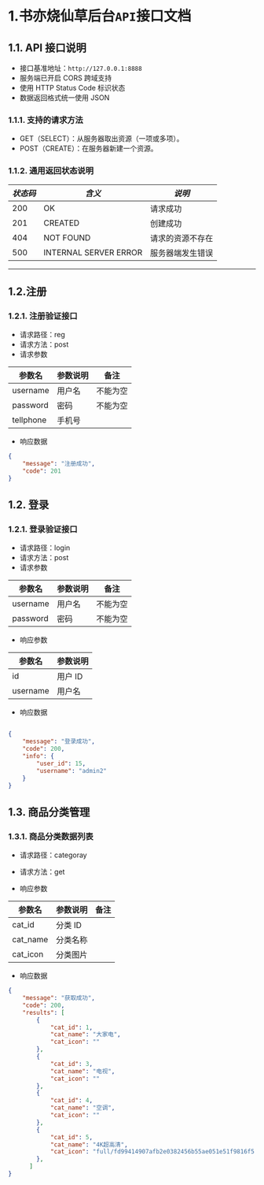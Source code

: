 # 1.书亦烧仙草后台`API`接口文档

## 1.1. API  接口说明

- 接口基准地址：`http://127.0.0.1:8888`
- 服务端已开启 CORS 跨域支持
- 使用 HTTP Status Code 标识状态
- 数据返回格式统一使用 JSON

### 1.1.1. 支持的请求方法

- GET（SELECT）：从服务器取出资源（一项或多项）。
- POST（CREATE）：在服务器新建一个资源。

### 1.1.2. 通用返回状态说明

| *状态码* | *含义*                | *说明*           |
| -------- | --------------------- | ---------------- |
| 200      | OK                    | 请求成功         |
| 201      | CREATED               | 创建成功         |
| 404      | NOT FOUND             | 请求的资源不存在 |
| 500      | INTERNAL SERVER ERROR | 服务器端发生错误 |

------

## 1.2.注册

### 1.2.1. 注册验证接口

- 请求路径：reg
- 请求方法：post
- 请求参数

| 参数名    | 参数说明 | 备注     |
| --------- | -------- | -------- |
| username  | 用户名   | 不能为空 |
| password  | 密码     | 不能为空 |
| tellphone | 手机号   |          |

- 响应数据

```json
{
    "message": "注册成功",
    "code": 201
}
```

## 1.2. 登录

### 1.2.1. 登录验证接口

- 请求路径：login
- 请求方法：post
- 请求参数

| 参数名   | 参数说明 | 备注     |
| -------- | -------- | -------- |
| username | 用户名   | 不能为空 |
| password | 密码     | 不能为空 |

- 响应参数

| 参数名   | 参数说明 |
| -------- | -------- |
| id       | 用户 ID  |
| username | 用户名   |

- 响应数据

```json

{
    "message": "登录成功",
    "code": 200,
    "info": {
        "user_id": 15,
        "username": "admin2"
    }
}
```

## 1.3. 商品分类管理

### 1.3.1. 商品分类数据列表

- 请求路径：categoray
- 请求方法：get

- 响应参数

| 参数名   | 参数说明 | 备注 |
| -------- | -------- | ---- |
| cat_id   | 分类 ID  |      |
| cat_name | 分类名称 |      |
| cat_icon | 分类图片 |      |

- 响应数据

```json
{
    "message": "获取成功",
    "code": 200,
    "results": [
        {
            "cat_id": 1,
            "cat_name": "大家电",
            "cat_icon": ""
        },
        {
            "cat_id": 3,
            "cat_name": "电视",
            "cat_icon": ""
        },
        {
            "cat_id": 4,
            "cat_name": "空调",
            "cat_icon": ""
        },
        {
            "cat_id": 5,
            "cat_name": "4K超高清",
            "cat_icon": "full/fd99414907afb2e0382456b55ae051e51f9816f5.jpg"
        },
      ]
}
```

### 